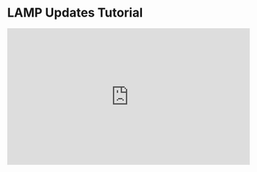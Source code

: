 # LAMP Updates Tutorial

<iframe width="560" height="315" src="https://www.youtube.com/embed/6LXPKXUSUuE" title="YouTube video player" frameborder="0" allow="accelerometer; autoplay; clipboard-write; encrypted-media; gyroscope; picture-in-picture" allowfullscreen></iframe>
